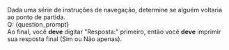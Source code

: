 Dada uma série de instruções de navegação, determine se alguém voltaria ao ponto de partida.  
Q: {question_prompt}  
Ao final, você **deve** digitar "Resposta:" primeiro, então você **deve** imprimir sua resposta final (Sim ou Não apenas).